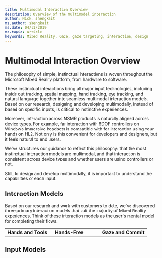 ```yaml
---
title: Multimodal Interaction Overview
description: Overview of the multimodel interaction
author: Nick, shengkait
ms.author: shengkait
ms.date: 04/11/2019
ms.topic: article
keywords: Mixed Reality, Gaze, gaze targeting, interaction, design
---
```


# Multimodal Interaction Overview
The philosophy of simple, instinctual interactions is woven throughout the Microsoft Mixed Reality platform, from hardware to software. 

These instinctual interactions bring all major input technologies, including inside out tracking, spatial mapping, hand tracking, eye tracking, and natural language together into seamless multimodal interaction models.  Based on our research, designing and developing multimodally, instead of based on specific inputs, is critical to instinctive experiences. 

Moreover, interaction across MSMR products is naturally aligned across device types.  For example, far interaction with 6DOF controllers on Windows Immersive headsets is compatible with far interaction using your hands on HL2.  Not only is this convenient for developers and designers, but it feels natural to end users. 

We've structures our guidance to reflect this philosophy: that the most instinctual interaction models are multimodal, and that interaction is consistent across device types and whether users are using controllers or not.

Still, to design and develop multimodally, it is important to understand the capabilities of each input.

## Interaction Models
Based on our research and work with customers to date, we've discovered three primary interaction models that suit the majority of Mixed Reality experiences.  Think of these interaction models as the user's mental model for completing their flows. 

<table>
    <colgroup>
    <col width="33%" />
    <col width="33%" />
    <col width="33%" />
    </colgroup>
    <tr>
        <td><strong>Hands and Tools</strong></td>
        <td><strong>Hands-Free</strong></td>
        <td><strong>Gaze and Commit</strong></td>
    </tr> 
</table>

## Input Models
